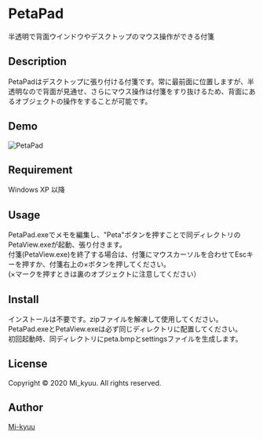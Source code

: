 PetaPad
====

半透明で背面ウインドウやデスクトップのマウス操作ができる付箋  

## Description
PetaPadはデスクトップに張り付ける付箋です。常に最前面に位置しますが、半透明なので背面が見通せ、さらにマウス操作は付箋をすり抜けるため、背面にあるオブジェクトの操作をすることが可能です。

## Demo
![PetaPad](https://i.imgur.com/acAwBy1.gif)

## Requirement
Windows XP 以降  

## Usage
PetaPad.exeでメモを編集し、"Peta"ボタンを押すことで同ディレクトリのPetaView.exeが起動、張り付きます。  
付箋(PetaView.exe)を終了する場合は、付箋にマウスカーソルを合わせてEscキーを押すか、付箋右上の×ボタンを押してください。  
(×マークを押すときは裏のオブジェクトに注意してください）  

## Install
インストールは不要です。zipファイルを解凍して使用してください。  
PetaPad.exeとPetaView.exeは必ず同じディレクトリに配置してください。  
初回起動時、同ディレクトリにpeta.bmpとsettingsファイルを生成します。

## License
Copyright © 2020 Mi_kyuu. All rights reserved.

## Author

[Mi-kyuu](https://github.com/Mi-kyuu)
